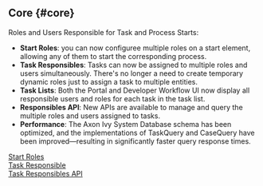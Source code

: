 ## Core {#core}

Roles and Users Responsible for Task and Process Starts:

- **Start Roles**: you can now configuree multiple roles on a start element, allowing any of them to start the corresponding process.
- **Task Responsibles**: Tasks can now be assigned to multiple roles and users simultaneously. There's no longer a need to create temporary dynamic roles just to assign a task to multiple entities.
- **Task Lists**: Both the Portal and Developer Workflow UI now display all responsible users and roles for each task in the task list.
- **Responsibles API**: New APIs are available to manage and query the multiple roles and users assigned to tasks.
- **Performance**: The Axon Ivy System Database schema has been optimized, and the implementations of TaskQuery and CaseQuery have been improved—resulting in significantly faster query response times.

<div class="short-links">
	<a href="${docBaseUrl}/designer-guide/process-modeling/process-elements/start.html#request-tab"
		target="_blank" rel="noopener noreferrer">
		<i class="si si-megaphone"></i> Start Roles
	</a>
</div>
<div class="short-links">
	<a href="${docBaseUrl}/designer-guide/process-modeling/process-elements/task-switch-gateway.html#tasks-tab"
		target="_blank" rel="noopener noreferrer">
		<i class="si si-clock"></i> Task Responsible
	</a>
</div>
<div class="short-links">
	<a href="${docBaseUrl}/public-api/ch/ivyteam/ivy/workflow/task/responsible/Responsibles.html"
		target="_blank" rel="noopener noreferrer">
		<i class="si si-clock"></i> Task Responsibles API
	</a>
</div>
